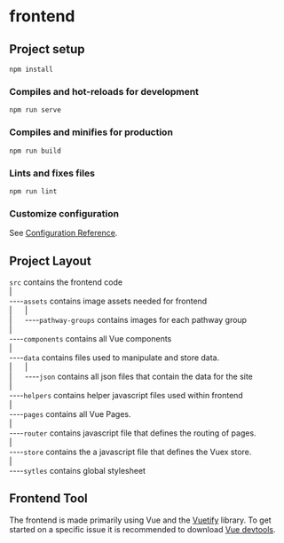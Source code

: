 # frontend

## Project setup
```
npm install
```
### Compiles and hot-reloads for development
```
npm run serve
```
### Compiles and minifies for production
```
npm run build
```
### Lints and fixes files
```
npm run lint
```
### Customize configuration
See [Configuration Reference](https://cli.vuejs.org/config/).

## Project Layout
``src`` contains the frontend code<br />
  |<br />
  ----``assets`` contains image assets needed for frontend<br />
  |&nbsp;&nbsp;&nbsp;&nbsp;&nbsp;&nbsp;|<br />
  |&nbsp;&nbsp;&nbsp;&nbsp;&nbsp;&nbsp;----``pathway-groups`` contains images for each pathway group<br />
  |<br />
  ----``components`` contains all Vue components<br />
  |<br />
  ----``data`` contains files used to manipulate and store data.<br />
  |&nbsp;&nbsp;&nbsp;&nbsp;&nbsp;&nbsp;|<br />
  |&nbsp;&nbsp;&nbsp;&nbsp;&nbsp;&nbsp;----``json`` contains all json files that contain the data for the site<br />
  |<br />
  ----``helpers`` contains helper javascript files used within frontend<br />
  |<br />
  ----``pages`` contains all Vue Pages.<br />
  |<br />
  ----``router`` contains javascript file that defines the routing of pages.<br />
  |<br />
  ----``store`` contains the a javascript file that defines the Vuex store.<br />
  |<br />
  ----``sytles`` contains global stylesheet<br />
## Frontend Tool
The frontend is made primarily using Vue and the [Vuetify](vuetifyjs.com/) library. To get started on a specific issue it is recommended to download [Vue devtools](https://devtools.vuejs.org/). 
